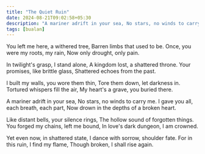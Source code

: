 ```yaml
---
title: "The Quiet Ruin"
date: 2024-08-21T09:02:58+05:30
description: "A mariner adrift in your sea, No stars, no winds to carry me."
tags: [bualan]
---
```

You left me here, a withered tree,
Barren limbs that used to be.
Once, you were my roots, my rain,
Now only drought, only pain.

In twilight's grasp, I stand alone,
A kingdom lost, a shattered throne.
Your promises, like brittle glass,
Shattered echoes from the past.

I built my walls, you wore them thin,
Tore them down, let darkness in.
Tortured whispers fill the air,
My heart's a grave, you buried there.

A mariner adrift in your sea,
No stars, no winds to carry me.
I gave you all, each breath, each part,
Now drown in the depths of a broken heart.

Like distant bells, your silence rings,
The hollow sound of forgotten things.
You forged my chains, left me bound,
In love's dark dungeon, I am crowned.

Yet even now, in shattered state,
I dance with sorrow, shoulder fate.
For in this ruin, I find my flame,
Though broken, I shall rise again.

